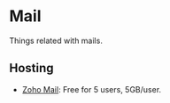 # Mail

Things related with mails.

## Hosting

- [Zoho Mail](https://www.zoho.com/mail/): Free for 5 users, 5GB/user.
